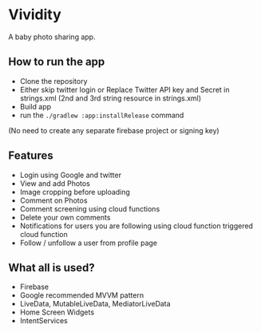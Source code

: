 # Vividity

A baby photo sharing app.

## How to run the app 

- Clone the repository
- Either skip twitter login or Replace Twitter API key and Secret in strings.xml (2nd and 3rd 
string resource in strings.xml) 
- Build app
- run the `./gradlew :app:installRelease` command

(No need to create any separate firebase project or signing key)

## Features

- Login using Google and twitter
- View and add Photos
- Image cropping before uploading
- Comment on Photos
- Comment screening using cloud functions
- Delete your own comments
- Notifications for users you are following using cloud function triggered cloud function
- Follow / unfollow a user from profile page

## What all is used?

- Firebase
- Google recommended MVVM pattern
- LiveData, MutableLiveData, MediatorLiveData
- Home Screen Widgets
- IntentServices
